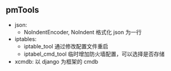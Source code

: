 ## pmTools

- json:
  - NoIndentEncoder, NoIndent 格式化 json 为一行
- iptables:
  - iptable_tool 通过修改配置文件重启
  - iptabel_cmd_tool 临时增加防火墙配置，可以选择是否存储
- xcmdb: 以 django 为框架的 cmdb
